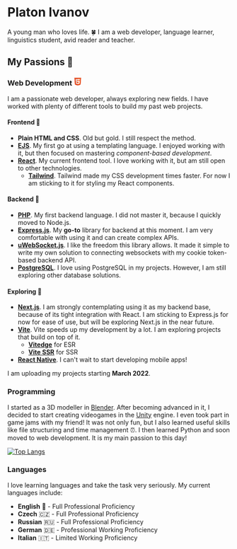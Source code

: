 # Platon Ivanov

A young man who loves life. 🍀 I am a web developer, language learner, linguistics student, avid reader and teacher. 

## My Passions 💚

### Web Development <img src="https://github.com/devicons/devicon/blob/master/icons/html5/html5-original.svg" title="HTML" alt="HTML" width="18" height="18"/>

I am a passionate web developer, always exploring new fields. I have worked with plenty of different tools to build my past web projects.

#### Frontend 👀

- **Plain HTML and CSS**. Old but gold. I still respect the method.
- [**EJS**](https://github.com/tj/ejs). My first go at using a templating language. I enjoyed working with it, but then focused on mastering *component-based development*.
- [**React**](https://reactjs.org/). My current frontend tool. I love working with it, but am still open to other technologies.
  - [**Tailwind**](https://github.com/tailwindlabs/tailwindcss). Tailwind made my CSS development times faster. For now I am sticking to it for styling my React components.

#### Backend 🦾

- [**PHP**](https://www.php.net/). My first backend language. I did not master it, because I quickly moved to Node.js.
- [**Express.js**](https://github.com/expressjs/express). My **go-to** library for backend at this moment. I am very comfortable with using it and can create complex APIs.
- [**uWebSocket.js**](https://github.com/uNetworking/uWebSockets.js). I like the freedom this library allows. It made it simple to write my own solution to connecting websockets with my cookie token-based backend API.
- [**PostgreSQL**](https://www.postgresql.org/). I love using PostgreSQL in my projects. However, I am still exploring other database solutions.

#### Exploring 🧐

- [**Next.js**](https://github.com/vercel/next.js/). I am strongly contemplating using it as my backend base, because of its tight integration with React. I am sticking to Express.js for now for ease of use, but will be exploring Next.js in the near future.
- [**Vite**](https://github.com/vitejs/vite). Vite speeds up my development by a lot. I am exploring projects that build on top of it.
  - [**Vitedge**](https://github.com/frandiox/vitedge) for ESR
  - [**Vite SSR**](https://github.com/frandiox/vite-ssr) for SSR
- [**React Native**](https://reactnative.dev/). I can't wait to start developing mobile apps!

I am uploading my projects starting **March 2022**.

### Programming

I started as a 3D modeller in [Blender](https://www.blender.org/). After becoming advanced in it, I decided to start creating videogames in the [Unity](https://unity.com/) engine. I even took part in game jams with my friend! It was not only fun, but I also learned useful skills like file structuring and time management ⏰.
I then learned Python and soon moved to web development. It is my main passion to this day!

[![Top Langs](https://github-readme-stats.vercel.app/api/top-langs/?username=platon-ivanov&layout=compact&theme=vision-friendly)](https://github.com/anuraghazra/github-readme-stats)

### Languages

I love learning languages and take the task very seriously. My current languages include:

- **English** 🏴󠁧󠁢󠁥󠁮󠁧󠁿 - Full Professional Proficiency
- **Czech** 🇨🇿 - Full Professional Proficiency
- **Russian** 🇷🇺 - Full Professional Proficiency
- **German** 🇩🇪 - Professional Working Proficiency
- **Italian** 🇮🇹 - Limited Working Proficiency

